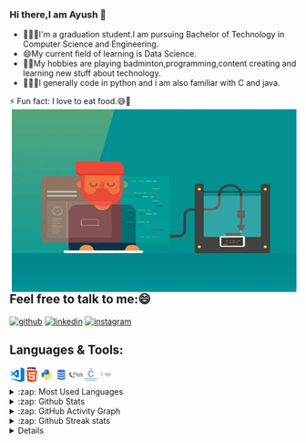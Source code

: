 ### Hi there,I am Ayush 👋

- 👨🏻‍🎓I'm a graduation student.I am pursuing Bachelor of Technology in Computer Science and Engineering.  
- 😄My current field of learning is Data Science.  
- 🤘🏻My hobbies are playing badminton,programming,content creating and learning new stuff about technology.
- 👨🏻‍💻I generally code in python and i am also familiar with C and java.

⚡ Fun fact: I love to eat food.😅🤭
 <img align="right" alt="GIF" src="coder.gif" width="500" height="320" />
 
 ## Feel free to talk to me:😄
[<img src='https://cdn.jsdelivr.net/npm/simple-icons@3.0.1/icons/github.svg' alt='github' height='40'>](https://github.com/ayush-1306)  [<img src='https://cdn.jsdelivr.net/npm/simple-icons@3.0.1/icons/linkedin.svg' alt='linkedin' height='40'>](https://www.linkedin.com/in/https://www.linkedin.com/in/ayush-sharma-9a23911bb/)  [<img src='https://cdn.jsdelivr.net/npm/simple-icons@3.0.1/icons/instagram.svg' alt='instagram' height='40'>](https://www.instagram.com/https://instagram.com/ayush13_06?igshid=1l4q32jjg3fxr/)    

## Languages & Tools:
<img align="left" alt="Visual Studio Code" width="26px" src="https://raw.githubusercontent.com/github/explore/80688e429a7d4ef2fca1e82350fe8e3517d3494d/topics/visual-studio-code/visual-studio-code.png" />
<img align="left" alt="HTML5" width="26px" src="https://raw.githubusercontent.com/github/explore/80688e429a7d4ef2fca1e82350fe8e3517d3494d/topics/html/html.png" />
<img align="left" alt="python" width="26px" src="https://raw.githubusercontent.com/github/explore/80688e429a7d4ef2fca1e82350fe8e3517d3494d/topics/python/python.png" />
<img align="left" alt="SQL" width="26px" src="https://raw.githubusercontent.com/github/explore/80688e429a7d4ef2fca1e82350fe8e3517d3494d/topics/sql/sql.png" />
<img align="left" alt="flask" width="26px" src="https://raw.githubusercontent.com/github/explore/80688e429a7d4ef2fca1e82350fe8e3517d3494d/topics/flask/flask.png" />
<img align="left" alt="C" width="26px" src="https://raw.githubusercontent.com/github/explore/80688e429a7d4ef2fca1e82350fe8e3517d3494d/topics/c/c.png" />
<img align="left" alt="Java" width="26px" src="https://raw.githubusercontent.com/github/explore/80688e429a7d4ef2fca1e82350fe8e3517d3494d/topics/java/java.png" />


<br />
<br />  

<details>
  <summary>:zap: Most Used Languages</summary>

[![Top Langs](https://github-readme-stats.vercel.app/api/top-langs/?username=ayush-1306)](https://github.com/anuraghazra/github-readme-stats)

</details>

<details>
  <summary>:zap: Github Stats</summary>
 <img align="left" alt="Ayush's Activity graph" src="https://github-readme-stats.vercel.app/api?username=ayush-1306&show_icons=true" />
</details>

<details>
 <summary>:zap: GitHub Activity Graph</summary>
 <img align="left" alt="Ayush's Activity graph" src="https://activity-graph.herokuapp.com/graph?username=ayush-1306" />
</details>

<details>
 <summary>:zap: Github Streak stats</summary>
 <img align="left" alt="Ayush's Github Streak" src="https://github-readme-streak-stats.herokuapp.com/?user=ayush-1306" />
</details>

<details>
 <summary:zap: Profile views</summary>
 <img align="left" alt="Ayush's Profile Views" src="https://gpvc.arturio.dev/ayush-1306" />
</details>
